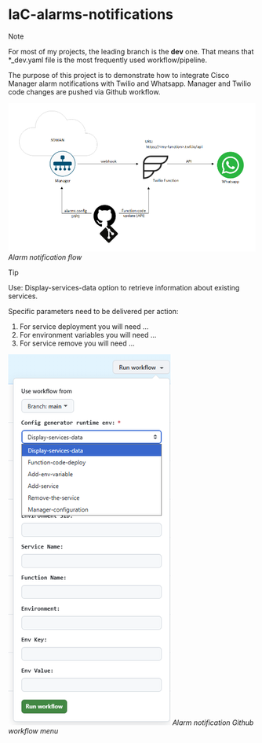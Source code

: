 # IaC-alarms-notifications

> [!NOTE]
> For most of my projects, the leading branch is the **dev** one. That means that *_dev.yaml file is the most frequently used workflow/pipeline.  

The purpose of this project is to demonstrate how to integrate Cisco Manager alarm notifications with Twilio and Whatsapp. Manager and Twilio code changes are pushed via Github workflow.  

![alt text](drawings/alarm_notification_v02.png)
*Alarm notification flow*  

> [!TIP]
> Use: Display-services-data option to retrieve information about existing services.

Specific parameters need to be delivered per action:  
1. For service deployment you will need ...
2. For environment variables you will need ...
3. For service remove you will need ...

![alt text](drawings/alarms_workflow_menu_v01.png)
*Alarm notification Github workflow menu*    